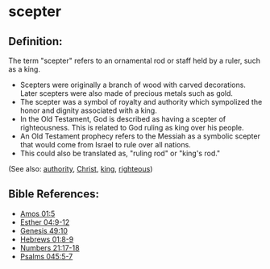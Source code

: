 # scepter #

## Definition: ##

The term "scepter" refers to an ornamental rod or staff held by a ruler, such as a king.

* Scepters were originally a branch of wood with carved decorations. Later scepters were also made of precious metals such as gold.
* The scepter was a symbol of royalty and authority which sympolized the honor and dignity associated with a king.
* In the Old Testament, God is described as having a scepter of righteousness. This is related to God ruling as king over his people.
* An Old Testament prophecy refers to the Messiah as a symbolic scepter that would come from Israel to rule over all nations.
* This could also be translated as, "ruling rod" or "king's rod."

(See also: [authority](../kt/authority.md), [Christ](../kt/christ.md), [king](../other/king.md), [righteous](../kt/righteous.md))

## Bible References: ##

* [Amos 01:5](en/tn/amo/help/01/05)
* [Esther 04:9-12](en/tn/est/help/04/09)
* [Genesis 49:10](en/tn/gen/help/49/10)
* [Hebrews 01:8-9](en/tn/heb/help/01/08)
* [Numbers 21:17-18](en/tn/num/help/21/17)
* [Psalms 045:5-7](en/tn/psa/help/45/05)